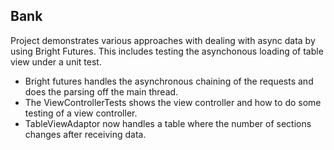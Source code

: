 Bank
----
Project demonstrates various approaches with dealing with async data by using Bright Futures. This includes testing the asynchonous loading of table view under a unit test.

- Bright futures handles the asynchronous chaining of the requests and does the parsing off the main thread.
- The ViewControllerTests shows the view controller and how to do some testing of a view controller.
- TableViewAdaptor now handles a table where the number of sections changes after receiving data.
